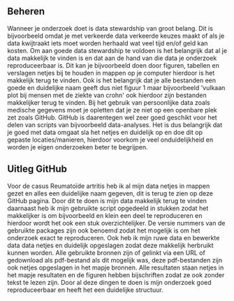 ## Beheren 
Wanneer je onderzoek doet is data stewardship van groot belang. Dit is bijvoorbeeld omdat je met verkeerde data verkeerde keuzes maakt of als je data kwijtraakt iets moet worden herhaald wat veel tijd en/of geld kan kosten. Om aan goede data stewardship te voldoen is het belangrijk dat al je data makkelijk te vinden is en dat aan de hand van die data je onderzoek reproduceerbaar is. Dit kan je bijvoorbeeld doen door figuren, tabellen en verslagen netjes bij te houden in mappen op je computer hierdoor is het makkelijk terug te vinden. Ook is het belangrijk dat je alle bestanden een goede en duidelijke naam geeft dus niet figuur 1 maar bijvoorbeeld 'vulkaan plot bij mensen met de ziekte van crohn' ook hierdoor zijn bestanden makkelijker terug te vinden. Bij het gebruik van persoonlijke data zoals medische gegevens moet je opletten dat je ze niet op een openbare plek zet zoals GitHub. GitHub is daarentegen wel zeer goed geschikt voor het delen van scripts van bijvoorbeeld data-analyses. Het is dus belangrijk dat je goed met data omgaat sla het netjes en duidelijk op en doe dit op gepaste locaties/manieren, hierdoor voorkom je veel onduidelijkheid en worden je eigen onderzoeken beter te begrijpen. 



## Uitleg GitHub
Voor de casus Reumatoïde artritis heb ik al mijn data netjes in mappen gezet en alles een duidelijke naam gegeven, dit is terug te zien op deze GitHub pagina. Door dit te doen is mijn data makkelijk terug te vinden daarnaast heb ik mijn gebruikte script opgedeeld in stukken zodat het makkelijker is om bijvoorbeeld en klein een deel te reproduceren en hierdoor wordt het ook een stuk overzichtelijker. De versie nummers van de gebruikte packages zijn ook benoemd zodat het mogelijk is om het onderzoek exact te reproduceren. Ook heb ik mijn ruwe data en bewerkte data data netjes en duidelijk opgeslagen zodat deze makkelijk herbruikt kunnen worden. Alle gebruikte bronnen zijn of gelinkt via een URL of gedownload als pdf-bestand als dit mogelijk was, deze pdf-bestanden zijn ook netjes opgeslagen in het mapje bronnen. Alle resultaten staan netjes in het mapje resultaten en de figuren hebben bijschriften zodat ze ook zonder tekst te lezen zijn. Door al deze dingen te doen is mijn onderzoek goed reproduceerbaar en heeft het een duidelijke structuur.
